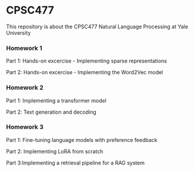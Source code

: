 # CPSC477
This repository is about the CPSC477 Natural Language Processing at Yale University

### Homework 1
Part 1: Hands-on excercise - Implementing sparse representations

Part 2: Hands-on excercise - Implementing the Word2Vec model

### Homework 2
Part 1: Implementing a transformer model 

Part 2: Text generation and decoding

### Homework 3
Part 1: Fine-tuning language models with preference feedback

Part 2: Implementing LoRA from scratch

Part 3:Implementing a retrieval pipeline for a RAG system
